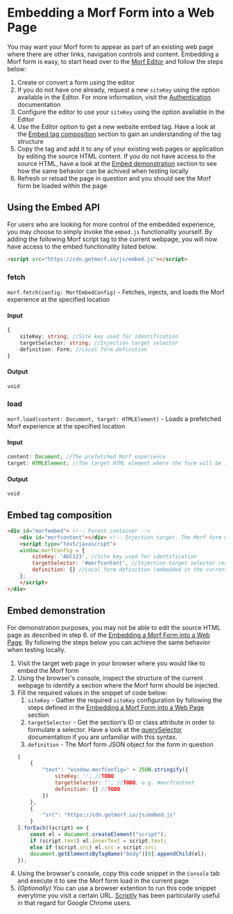 # Embedding a Morf Form into a Web Page 

You may want your Morf form to appear as part of an existing web page where there are other links, navigation controls and content.  Embedding a Morf form is easy, to start head over to the [Morf Editor](http://editor.getmorf.io/) and follow the steps below:

1. Create or convert a form using the editor
2. If you do not have one already, request a new `siteKey` using the option available in the Editor. For more information, visit the [Authentication](./Authentication.md) documentation
3. Configure the editor to use your `siteKey` using the option available in the Editor
4. Use the Editor option to get a new website embed tag. Have a look at the [Embed tag composition](#embed-tag-composition) section to gain an understanding of the tag structure
5. Copy the tag and add it to any of your existing web pages or application by editing the source HTML content. If you do not have access to the source HTML, have a look at the [Embed demonstration](#embed-demonstration) section to see how the same behavior can be achived when testing locally
6. Refresh or reload the page in question and you should see the Morf form be loaded within the page


## Using the Embed API

For users who are looking for more control of the embedded experience, you may choose to simply invoke the `embed.js` functionality yourself. By adding the following Morf script tag to the current webpage, you will now have access to the embed functionality listed below.

```html
<script src="https://cdn.getmorf.io/js/embed.js"></script>
```

### fetch
`morf.fetch(config: MorfEmbedConfig)` - Fetches, injects, and loads the Morf experience at the specified location    
#### Input
```typescript
{
    siteKey: string; //Site key used for identification
    targetSelector: string; //Injection target selector
    definition: Form; //Local form definition
}
```
#### Output
```
void
```

### load
`morf.load(content: Document, target: HTMLElement)` - Loads a prefetched Morf experience at the specified location
#### Input
```typescript
content: Document; //The prefetched Morf experience
target: HTMLElement; //The target HTML element where the form will be injected
```
#### Output
```
void
```

## Embed tag composition
```html
<div id="morfembed"> <!-- Parent container -->
    <div id="morfcontent"></div> <!-- Injection target. The Morf form will be loaded here -->
    <script type="text/javascript">
    window.morfConfig = {
        siteKey: 'AbC123', //Site key used for identification
        targetSelector: '#morfcontent', //Injection target selector resolved using https://developer.mozilla.org/en-US/docs/Web/API/Document/querySelector
        definition: {} //Local form definition (embedded in the current tag)
    };
    </script>
</div>
```


## Embed demonstration

For demonstration purposes, you may not be able to edit the source HTML page as described in step 6. of the [Embedding a Morf Form into a Web Page](#embedding-a-morf-form-into-a-web-page). By following the steps below you can achieve the same behavior when testing locally.

1. Visit the target web page in your browser where you would like to embed the Morf form
2. Using the browser's console, inspect the structure of the current webpage to identify a section where the Morf form should be injected.
3. Fill the required values in the snippet of code below:
    1. `siteKey` - Gather the required `siteKey` configuration by following the steps defined in the [Embedding a Morf Form into a Web Page](#embedding-a-morf-form-into-a-web-page) section
    2. `targetSelector` - Get the section's ID or class attribute in order to formulate a selector. Have a look at the [querySelector](https://developer.mozilla.org/en-US/docs/Web/API/Document/querySelector) documentation if you are unfamiliar with this syntax.
    3. `definition` - The Morf form JSON object for the form in question
    ```javascript
    [
        {
            "text": "window.morfConfig=" + JSON.stringify({
                siteKey: '', //TODO
                targetSelector: '', //TODO, e.g. #morfcontent
                definition: {} //TODO
            })
        },
        {
            "src": "https://cdn.getmorf.io/js/embed.js"
        }
    ].forEach((script) => {
        const el = document.createElement("script");
        if (script.text) el.innerText = script.text;
        else if (script.src) el.src = script.src;
        document.getElementsByTagName("body")[0].appendChild(el);
    });
    ```
4. Using the browser's console, copy this code snippet in the `Console` tab and execute it to see the Morf form load in the current page
5. *(Optionally)* You can use a browser extention to run this code snippet everytime you visit a certain URL. [Scriptly](https://chrome.google.com/webstore/detail/scripty-javascript-inject/milkbiaeapddfnpenedfgbfdacpbcbam) has been particularily useful in that regard for Google Chrome users.